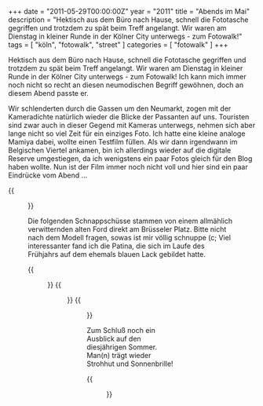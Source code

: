 +++
date = "2011-05-29T00:00:00Z"
year = "2011"
title = "Abends im Mai"
description = "Hektisch aus dem Büro nach Hause, schnell die Fototasche gegriffen und trotzdem zu spät beim Treff angelangt. Wir waren am Dienstag in kleiner Runde in der Kölner City unterwegs - zum Fotowalk!"
tags = [ "köln", "fotowalk", "street" ]
categories = [ "fotowalk" ]
+++

Hektisch aus dem Büro nach Hause, schnell die Fototasche gegriffen und trotzdem zu spät beim Treff angelangt. Wir waren am Dienstag in kleiner Runde in der Kölner City unterwegs - zum Fotowalk! Ich kann mich immer noch nicht so recht an diesen neumodischen Begriff gewöhnen, doch an diesem Abend passte er.

Wir schlenderten durch die Gassen um den Neumarkt, zogen mit der Kameradichte natürlich wieder die Blicke der Passanten auf uns. Touristen sind zwar auch in dieser Gegend mit Kameras unterwegs, nehmen sich aber lange nicht so viel Zeit für ein einziges Foto. Ich hatte eine kleine analoge Mamiya dabei, wollte einen Testfilm füllen. Als wir dann irgendwann im Belgischen Viertel ankamen, bin ich allerdings wieder auf die digitale Reserve umgestiegen, da ich wenigstens ein paar Fotos gleich für den Blog haben wollte. Nun ist der Film immer noch nicht voll und hier sind ein paar Eindrücke vom Abend ...

{{<figure src="/images/2011/20110524-172257-004.jpg" title="Single">}}

Die folgenden Schnappschüsse stammen von einem allmählich verwitternden alten Ford direkt am Brüsseler Platz. Bitte nicht nach dem Modell fragen, sowas ist mir völlig schnuppe (c; Viel interessanter fand ich die Patina, die sich im Laufe des Frühjahrs auf dem ehemals blauen Lack gebildet hatte.

{{<figure src="/images/2011/20110524-191616-006.jpg" title="FORD I">}}
{{<figure src="/images/2011/20110524-191755-007.jpg" title="FORD II">}}
{{<figure src="/images/2011/20110524-191948-008.jpg" title="FORD III">}}

Zum Schluß noch ein Ausblick auf den diesjährigen Sommer. Man(n) trägt wieder Strohhut und Sonnenbrille!

{{<figure src="/images/2011/20110524-193044-011.jpg" title="Cooler Sommer">}}
